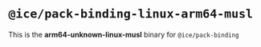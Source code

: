 # `@ice/pack-binding-linux-arm64-musl`

This is the **arm64-unknown-linux-musl** binary for `@ice/pack-binding`
